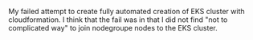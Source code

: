 My failed attempt to create fully automated creation of EKS cluster with cloudformation. I think that the fail was in that I did not find "not to complicated way" to join nodegroupe nodes to the EKS cluster.